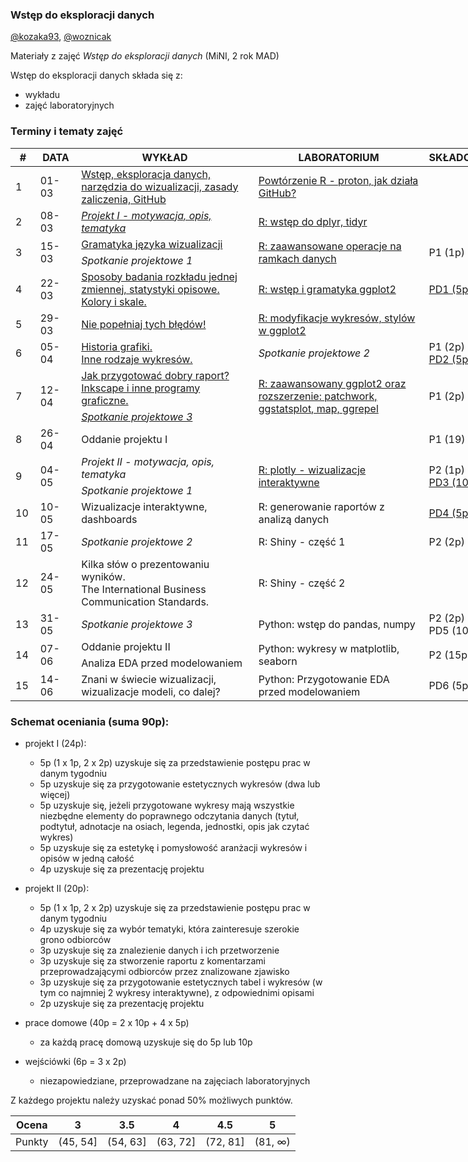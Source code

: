### Wstęp do eksploracji danych

[@kozaka93](https://github.com/kozaka93), [@woznicak](https://github.com/woznicak)

Materiały z zajęć *Wstęp do eksploracji danych* (MiNI, 2 rok MAD)

Wstęp do eksploracji danych składa się z:

-   wykładu
-   zajęć laboratoryjnych

### Terminy i tematy zajęć 
<table style="undefined;table-layout: fixed; width: 772px">
<colgroup>
<col style="width: 39.88333px">
<col style="width: 65.88333px">
<col style="width: 291.88333px">
<col style="width: 279.88333px">
<col style="width: 94.88333px">
</colgroup>
<thead>
  <tr>
    <th>#</th>
    <th>DATA</th>
    <th>WYKŁAD</th>
    <th>LABORATORIUM</th>
    <th>SKŁADOWA</th>
  </tr>
</thead>
<tbody>
  <tr>
    <td rowspan="2">1</td>
    <td rowspan="2">01-03</td>
    <td rowspan="2"><a href="https://github.com/MI2-Education/2022L-ExploratoryDataAnalysis/blob/main/Wyk%C5%82ad/W1-wstep.pdf" target="_blank" rel="noopener noreferrer"> Wstęp, eksploracja danych, narzędzia do wizualizacji, zasady zaliczenia, GitHub</a></td>
    <td rowspan="2"><a href="https://github.com/MI2-Education/2022L-ExploratoryDataAnalysis/blob/main/Laboratoria/Lab1"  target="_blank" rel="noopener noreferrer"> Powtórzenie R - proton, jak działa GitHub?</a></td>
    <td rowspan="2"></td>
  </tr>
  <tr>
  </tr>
  <tr>
    <td rowspan="2">2</td>
    <td rowspan="2">08-03</td>
    <td rowspan="2"><i><a href="https://github.com/MI2-Education/2022L-ExploratoryDataAnalysis/blob/main/Projekt/Projekt1/README.md" target="_blank" rel="noopener noreferrer">Projekt I - motywacja, opis, tematyka</a></i></td>
    <td rowspan="2"><a href="https://github.com/MI2-Education/2022L-ExploratoryDataAnalysis/blob/main/Laboratoria/Lab2"  target="_blank" rel="noopener noreferrer"> R: wstęp do dplyr, tidyr </a></td>
    <td rowspan="2"></td>
  </tr>
  <tr>
  </tr>
  <tr>
    <td rowspan="2">3</td>
    <td rowspan="2">15-03</td>
    <td><a href="https://github.com/MI2-Education/2022L-ExploratoryDataAnalysis/blob/main/Wyk%C5%82ad/W3-gramatyka.pdf" target="_blank" rel="noopener noreferrer">Gramatyka języka wizualizacji </a></td>
    <td rowspan="2"><a href="https://github.com/MI2-Education/2022L-ExploratoryDataAnalysis/tree/main/Laboratoria/Lab3" target="_blank" rel="noopener noreferrer">R: zaawansowane operacje na ramkach danych</a></td>
    <td rowspan="2">P1 (1p)</td>
  </tr>
  <tr>
	  <td><i>Spotkanie projektowe 1</i></td>
  </tr>
  <tr>
    <td rowspan="2">4</td>
    <td rowspan="2">22-03</td>
    <td rowspan="2"><a href="https://github.com/MI2-Education/2022L-ExploratoryDataAnalysis/blob/main/Wyk%C5%82ad/W4-badanie-rozkladu-kolory-skale.pdf" target="_blank" rel="noopener noreferrer">Sposoby badania rozkładu jednej zmiennej, statystyki opisowe. Kolory i skale.</a></td>
    <td rowspan="2"><a href="https://github.com/MI2-Education/2022L-ExploratoryDataAnalysis/tree/main/Laboratoria/Lab4" target="_blank" rel="noopener noreferrer"> R: wstęp i gramatyka ggplot2</a></td>
    <td rowspan="2"><a href="https://github.com/MI2-Education/2022L-ExploratoryDataAnalysis/issues/38" target="_blank" rel="noopener noreferrer">PD1 (5p) </a></td>
  </tr>
  <tr>
  </tr>
  <tr>
    <td rowspan="2">5</td>
    <td rowspan="2">29-03</td>
    <td rowspan="2"><a href="https://github.com/MI2-Education/2022L-ExploratoryDataAnalysis/blob/main/Wyk%C5%82ad/W5-bledy.pdf" target="_blank" rel="noopener noreferrer"> Nie popełniaj tych błędów!</a></td>
    <td rowspan="2"><a href="https://github.com/MI2-Education/2022L-ExploratoryDataAnalysis/tree/main/Laboratoria/Lab5" target="_blank" rel="noopener noreferrer">R: modyfikacje wykresów, stylów w ggplot2</a></td>
    <td rowspan="2"></td>
  </tr>
  <tr>
  </tr>
  <tr>
    <td rowspan="2">6</td>
    <td rowspan="2">05-04</td>
    <td rowspan="2"><a href="https://github.com/MI2-Education/2022L-ExploratoryDataAnalysis/blob/main/Wyk%C5%82ad/W6-historia-inne-wykresy.pdf" target="_blank" rel="noopener noreferrer">Historia grafiki.<br>Inne rodzaje wykresów. </a></td>
	  <td rowspan="2"><i>Spotkanie projektowe 2</i></td>
    <td rowspan="2">P1 (2p)<br><a href="https://github.com/MI2-Education/2022L-ExploratoryDataAnalysis/issues/68" target="_blank" rel="noopener noreferrer"> PD2 (5p)</a></td>
  </tr>
  <tr>
  </tr>
  <tr>
    <td rowspan="2">7</td>
    <td rowspan="2">12-04</td>
    <td><a href="https://github.com/MI2-Education/2022L-ExploratoryDataAnalysis/blob/main/Wyk%C5%82ad/W7-raport.pdf" target="_blank" rel="noopener noreferrer"> Jak przygotować dobry raport? Inkscape i inne programy graficzne.</a></td> 
    <td rowspan="2"><a href="https://github.com/MI2-Education/2022L-ExploratoryDataAnalysis/tree/main/Laboratoria/Lab7" target="_blank" rel="noopener noreferrer">R: zaawansowany ggplot2 oraz rozszerzenie: patchwork, ggstatsplot, map, ggrepel</a></td>
    <td rowspan="2">P1 (2p)</td>
  </tr>
  <tr>
    <td><a href="https://github.com/MI2-Education/2022L-ExploratoryDataAnalysis/blob/main/Projekt/Projekt1/Spotkanie projektowe 3.pdf" target="_blank" rel="noopener noreferrer"><i> Spotkanie projektowe 3</i></a></td>
  </tr>
  <tr>
    <td rowspan="2">8</td>
    <td rowspan="2">26-04</td>
    <td colspan="2" rowspan="2">Oddanie projektu I</td>
    <td rowspan="2">P1 (19)</td>
  </tr>
  <tr>
  </tr>
  <tr>
    <td rowspan="2">9</td>
    <td rowspan="2">04-05</td>
	  <td><i>Projekt II - motywacja, opis, tematyka</i></td>
    <td rowspan="2"><a href="https://github.com/MI2-Education/2022L-ExploratoryDataAnalysis/tree/main/Laboratoria/Lab9" target="_blank" rel="noopener noreferrer">R: plotly - wizualizacje interaktywne</a></td>
    <td rowspan="2">P2 (1p)<br><a href="https://github.com/MI2-Education/2022L-ExploratoryDataAnalysis/issues/94" target="_blank" rel="noopener noreferrer">PD3 (10p)</a></td>
  </tr>
  <tr>
	  <td><i>Spotkanie projektowe 1</i></td>
  </tr>
  <tr>
    <td rowspan="2">10</td>
    <td rowspan="2">10-05</td>
    <td rowspan="2">Wizualizacje interaktywne, dashboards</td>
    <td rowspan="2">R: generowanie raportów z analizą danych </td>
    <td rowspan="2"><a href="https://github.com/MI2-Education/2022L-ExploratoryDataAnalysis/issues/134" target="_blank" rel="noopener noreferrer"> PD4 (5p) </a></td>
  </tr>
  <tr>
  </tr>
  <tr>
    <td rowspan="2">11</td>
    <td rowspan="2">17-05</td>
	  <td rowspan="2"><i>Spotkanie projektowe 2</i></td>
    <td rowspan="2">R: Shiny - część 1</td>
    <td rowspan="2">P2 (2p)</td>
  </tr>
  <tr>
  </tr>
  <tr>
    <td rowspan="2">12</td>
    <td rowspan="2">24-05</td>
    <td rowspan="2">Kilka słów o prezentowaniu wyników.<br>The International Business Communication Standards.</td>
    <td rowspan="2">R: Shiny - część 2</td>
    <td rowspan="2"></td>
  </tr>
  <tr>
  </tr>
  <tr>
    <td rowspan="2">13</td>
    <td rowspan="2">31-05</td>
	  <td rowspan="2"><i>Spotkanie projektowe 3</i></td>
    <td rowspan="2">Python: wstęp do pandas, numpy</td>
    <td rowspan="2">P2 (2p)<br>PD5 (10p)</td>
  </tr>
  <tr>
  </tr>
  <tr>
    <td rowspan="2">14</td>
    <td rowspan="2">07-06</td>
    <td>Oddanie projektu II </td>
    <td rowspan="2">Python: wykresy w matplotlib, seaborn</td>
    <td rowspan="2">P2 (15p)</td>
  </tr>
  <tr>
    <td>Analiza EDA przed modelowaniem</td>
  </tr>
  <tr>
    <td rowspan="2">15</td>
    <td rowspan="2">14-06</td>
    <td rowspan="2">Znani w świecie wizualizacji, wizualizacje modeli, co dalej?</td>
    <td rowspan="2">Python: Przygotowanie EDA przed modelowaniem</td>
    <td rowspan="2">PD6 (5p)</td>
  </tr>
  <tr>
  </tr>
</tbody>
</table>

### Schemat oceniania (suma 90p):

-  projekt I (24p):
	-	5p (1 x 1p, 2 x 2p) uzyskuje się za przedstawienie postępu prac w danym tygodniu
	-	5p uzyskuje się za przygotowanie estetycznych wykresów (dwa lub więcej)
	-	5p uzyskuje się, jeżeli przygotowane wykresy mają wszystkie niezbędne elementy do poprawnego odczytania danych (tytuł, podtytuł, adnotacje na osiach, legenda, jednostki, opis jak czytać wykres)
	-	5p uzyskuje się za estetykę i pomysłowość aranżacji wykresów i opisów w jedną całość
	-	4p uzyskuje się za prezentację projektu

-  projekt II (20p):
	- 	5p (1 x 1p, 2 x 2p) uzyskuje się za przedstawienie postępu prac w danym tygodniu
	- 	4p uzyskuje się za wybór tematyki, która zainteresuje szerokie grono odbiorców
	- 	3p uzyskuje się za znalezienie danych i ich przetworzenie
	- 	3p uzyskuje się za stworzenie raportu z komentarzami przeprowadzającymi odbiorców przez znalizowane zjawisko
	- 	3p uzyskuje się za przygotowanie estetycznych tabel i wykresów (w tym co najmniej 2 wykresy interaktywne), z odpowiednimi opisami
	- 	2p uzyskuje się za prezentację projektu


-  prace domowe (40p = 2 x 10p + 4 x 5p)
	- za każdą pracę domową uzyskuje się do 5p lub 10p

- wejściówki (6p = 3 x 2p)
	- niezapowiedziane, przeprowadzane na zajęciach laboratoryjnych 
    
    
Z każdego projektu należy uzyskać ponad 50% możliwych punktów.

| Ocena |  3 | 3.5 | 4 | 4.5 | 5 |
|:---:|:---:|:---:|:---:|:---:|:---:|
| Punkty   | (45, 54] | (54, 63] | (63, 72] | (72, 81] | (81, ∞) |
